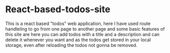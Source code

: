 # React-based-todos-site
This is a react based "todos" web application, here I have used route handleling to go from one page to another page and some basic features of this site are 
here you can add  todos with a title and a description and can delete it whenever you want and as the todos get stored in your local storage, even after reloading the 
todos not gonna be removed.
